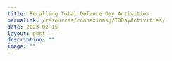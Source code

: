 ```yaml
---
title: Recalling Total Defence Day Activities
permalink: /resources/connexionsg/TDDayActivities/
date: 2023-02-15
layout: post
description: ""
image: ""
---
```

